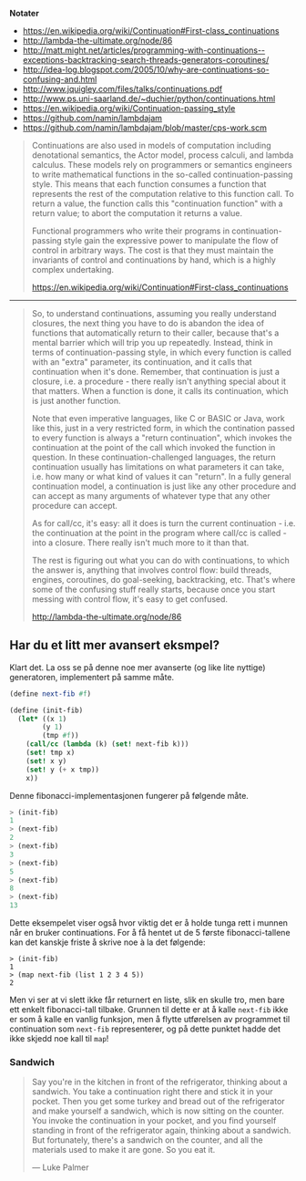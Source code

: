 **Notater**

- <https://en.wikipedia.org/wiki/Continuation#First-class_continuations>  
- <http://lambda-the-ultimate.org/node/86>  
- <http://matt.might.net/articles/programming-with-continuations--exceptions-backtracking-search-threads-generators-coroutines/>  
- <http://idea-log.blogspot.com/2005/10/why-are-continuations-so-confusing-and.html>
- <http://www.jquigley.com/files/talks/continuations.pdf>
- <http://www.ps.uni-saarland.de/~duchier/python/continuations.html>
- <https://en.wikipedia.org/wiki/Continuation-passing_style>
- <https://github.com/namin/lambdajam>
- <https://github.com/namin/lambdajam/blob/master/cps-work.scm>

> Continuations are also used in models of computation including denotational semantics, the Actor model, process calculi, and lambda calculus. These models rely on programmers or semantics engineers to write mathematical functions in the so-called continuation-passing style. This means that each function consumes a function that represents the rest of the computation relative to this function call. To return a value, the function calls this "continuation function" with a return value; to abort the computation it returns a value.
>
> Functional programmers who write their programs in continuation-passing style gain the expressive power to manipulate the flow of control in arbitrary ways. The cost is that they must maintain the invariants of control and continuations by hand, which is a highly complex undertaking.
>
> <https://en.wikipedia.org/wiki/Continuation#First-class_continuations>

---

> So, to understand continuations, assuming you really understand closures, the next thing you have to do is abandon the idea of functions that automatically return to their caller, because that's a mental barrier which will trip you up repeatedly. Instead, think in terms of continuation-passing style, in which every function is called with an "extra" parameter, its continuation, and it calls that continuation when it's done. Remember, that continuation is just a closure, i.e. a procedure - there really isn't anything special about it that matters. When a function is done, it calls its continuation, which is just another function.
>
> Note that even imperative languages, like C or BASIC or Java, work like this, just in a very restricted form, in which the contination passed to every function is always a "return continuation", which invokes the continuation at the point of the call which invoked the function in question. In these continuation-challenged languages, the return continuation usually has limitations on what parameters it can take, i.e. how many or what kind of values it can "return". In a fully general continuation model, a continuation is just like any other procedure and can accept as many arguments of whatever type that any other procedure can accept.
>
> As for call/cc, it's easy: all it does is turn the current continuation - i.e. the continuation at the point in the program where call/cc is called - into a closure. There really isn't much more to it than that.
>
> The rest is figuring out what you can do with continuations, to which the answer is, anything that involves control flow: build threads, engines, coroutines, do goal-seeking, backtracking, etc. That's where some of the confusing stuff really starts, because once you start messing with control flow, it's easy to get confused. 
>
> <http://lambda-the-ultimate.org/node/86>



## Har du et litt mer avansert eksmpel?

Klart det. La oss se på denne noe mer avanserte (og like lite nyttige) generatoren, implementert på samme måte.

```scheme
(define next-fib #f)

(define (init-fib)
  (let* ((x 1) 
        (y 1) 
        (tmp #f))
    (call/cc (lambda (k) (set! next-fib k)))
    (set! tmp x)
    (set! x y)
    (set! y (+ x tmp))
    x))
```

Denne fibonacci-implementasjonen fungerer på følgende måte.

```scheme
> (init-fib)
1
> (next-fib)
2
> (next-fib)
3
> (next-fib)
5
> (next-fib)
8
> (next-fib)
13
```

Dette eksempelet viser også hvor viktig det er å holde tunga rett i munnen når en bruker continuations. For å få hentet ut de 5 første fibonacci-tallene kan det kanskje friste å skrive noe à la det følgende:

```
> (init-fib)
1
> (map next-fib (list 1 2 3 4 5))
2
```

Men vi ser at vi slett ikke får returnert en liste, slik en skulle tro, men bare ett enkelt fibonacci-tall tilbake. Grunnen til dette er at å kalle `next-fib` ikke er som å kalle en vanlig funksjon, men å flytte utførelsen av programmet til continuation som `next-fib` representerer, og på dette punktet hadde det ikke skjedd noe kall til `map`!



### Sandwich

> Say you're in the kitchen in front of the refrigerator, thinking about a sandwich. You take a continuation right there and stick it in your pocket. Then you get some turkey and bread out of the refrigerator and make yourself a sandwich, which is now sitting on the counter. You invoke the continuation in your pocket, and you find yourself standing in front of the refrigerator again, thinking about a sandwich. But fortunately, there's a sandwich on the counter, and all the materials used to make it are gone. So you eat it. 
> 
> — Luke Palmer